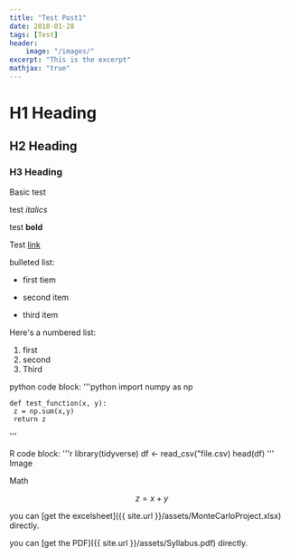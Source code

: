 ```yaml
---
title: "Test Post1"
date: 2018-01-28
tags: [Test]
header:
    image: "/images/"
excerpt: "This is the excerpt"
mathjax: "true"
---
```


# H1 Heading

## H2 Heading

### H3 Heading

Basic test

test *italics*

test **bold**

Test [link](www.google.com)

bulleted list:
* first tiem
+ second item
- third item

Here's a numbered list:
1. first
2. second
3. Third

python code block:
'''python
    import numpy as np

    def test_function(x, y):
     z = np.sum(x,y)
     return z
'''

R code block:
'''r
library(tidyverse)
df <- read_csv("file.csv)
head(df)
'''
Image

Math

$$z=x+y$$

you can [get the excelsheet]({{ site.url }}/assets/MonteCarloProject.xlsx) directly.

you can [get the PDF]({{ site.url }}/assets/Syllabus.pdf) directly.
